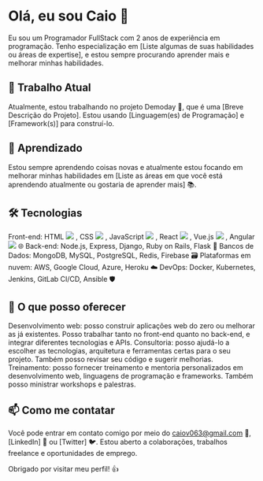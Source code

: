 # Olá, eu sou Caio 👋
Eu sou um Programador FullStack com 2 anos de experiência em programação. Tenho especialização em [Liste algumas de suas habilidades ou áreas de expertise], e estou sempre procurando aprender mais e melhorar minhas habilidades.

## 🔭 Trabalho Atual
Atualmente, estou trabalhando no projeto Demoday 🚀, que é uma [Breve Descrição do Projeto]. Estou usando [Linguagem(es) de Programação] e [Framework(s)] para construí-lo.

## 🌱 Aprendizado
Estou sempre aprendendo coisas novas e atualmente estou focando em melhorar minhas habilidades em [Liste as áreas em que você está aprendendo atualmente ou gostaria de aprender mais] 📚.

## 🛠️ Tecnologias
Front-end: HTML <img src="https://cdn.jsdelivr.net/gh/devicons/devicon/icons/html5/html5-original-wordmark.svg" />
, CSS <img src="https://cdn.jsdelivr.net/gh/devicons/devicon/icons/css3/css3-original-wordmark.svg" />
 , JavaScript <img src="https://cdn.jsdelivr.net/gh/devicons/devicon/icons/javascript/javascript-original.svg" />
, React <img src="https://cdn.jsdelivr.net/gh/devicons/devicon/icons/react/react-original-wordmark.svg" />
, Vue.js <img src="https://cdn.jsdelivr.net/gh/devicons/devicon/icons/vuejs/vuejs-original-wordmark.svg" />
, Angular <img src="https://cdn.jsdelivr.net/gh/devicons/devicon/icons/angularjs/angularjs-original.svg" />
 🌐
Back-end: Node.js, Express, Django, Ruby on Rails, Flask 🚀
Bancos de Dados: MongoDB, MySQL, PostgreSQL, Redis, Firebase 🗃️
Plataformas em nuvem: AWS, Google Cloud, Azure, Heroku ☁️
DevOps: Docker, Kubernetes, Jenkins, GitLab CI/CD, Ansible 🛡️

## 💼 O que posso oferecer
Desenvolvimento web: posso construir aplicações web do zero ou melhorar as já existentes. Posso trabalhar tanto no front-end quanto no back-end, e integrar diferentes tecnologias e APIs.
Consultoria: posso ajudá-lo a escolher as tecnologias, arquitetura e ferramentas certas para o seu projeto. Também posso revisar seu código e sugerir melhorias.
Treinamento: posso fornecer treinamento e mentoria personalizados em desenvolvimento web, linguagens de programação e frameworks. Também posso ministrar workshops e palestras.

## 📫 Como me contatar
Você pode entrar em contato comigo por meio do caiov063@gmail.com 📧, [LinkedIn] 💼 ou [Twitter] 🐦. Estou aberto a colaborações, trabalhos freelance e oportunidades de emprego.

Obrigado por visitar meu perfil! 👍
